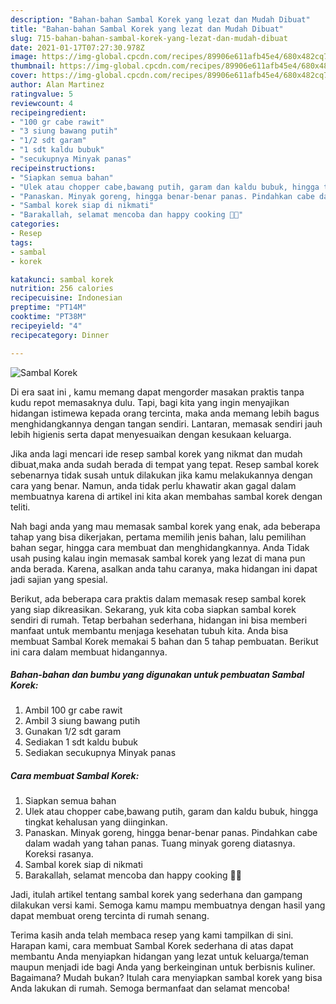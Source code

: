 ```yaml
---
description: "Bahan-bahan Sambal Korek yang lezat dan Mudah Dibuat"
title: "Bahan-bahan Sambal Korek yang lezat dan Mudah Dibuat"
slug: 715-bahan-bahan-sambal-korek-yang-lezat-dan-mudah-dibuat
date: 2021-01-17T07:27:30.978Z
image: https://img-global.cpcdn.com/recipes/89906e611afb45e4/680x482cq70/sambal-korek-foto-resep-utama.jpg
thumbnail: https://img-global.cpcdn.com/recipes/89906e611afb45e4/680x482cq70/sambal-korek-foto-resep-utama.jpg
cover: https://img-global.cpcdn.com/recipes/89906e611afb45e4/680x482cq70/sambal-korek-foto-resep-utama.jpg
author: Alan Martinez
ratingvalue: 5
reviewcount: 4
recipeingredient:
- "100 gr cabe rawit"
- "3 siung bawang putih"
- "1/2 sdt garam"
- "1 sdt kaldu bubuk"
- "secukupnya Minyak panas"
recipeinstructions:
- "Siapkan semua bahan"
- "Ulek atau chopper cabe,bawang putih, garam dan kaldu bubuk, hingga tingkat kehalusan yang diinginkan."
- "Panaskan. Minyak goreng, hingga benar-benar panas. Pindahkan cabe dalam wadah yang tahan panas. Tuang minyak goreng diatasnya. Koreksi rasanya."
- "Sambal korek siap di nikmati"
- "Barakallah, selamat mencoba dan happy cooking 🤗😘"
categories:
- Resep
tags:
- sambal
- korek

katakunci: sambal korek 
nutrition: 256 calories
recipecuisine: Indonesian
preptime: "PT14M"
cooktime: "PT38M"
recipeyield: "4"
recipecategory: Dinner

---
```



![Sambal Korek](https://img-global.cpcdn.com/recipes/89906e611afb45e4/680x482cq70/sambal-korek-foto-resep-utama.jpg)

Di era  saat ini , kamu memang dapat mengorder masakan praktis tanpa kudu repot memasaknya dulu. Tapi, bagi kita yang ingin menyajikan hidangan istimewa kepada orang tercinta, maka anda memang lebih bagus menghidangkannya dengan tangan sendiri. Lantaran, memasak sendiri jauh lebih higienis serta dapat menyesuaikan dengan kesukaan keluarga.

Jika anda lagi mencari ide resep sambal korek yang nikmat dan mudah dibuat,maka anda sudah berada di tempat yang tepat. Resep sambal korek  sebenarnya tidak susah untuk dilakukan jika kamu melakukannya dengan cara yang benar. Namun, anda tidak perlu khawatir akan gagal dalam membuatnya 
karena di artikel ini kita akan membahas sambal korek dengan teliti.  



Nah bagi anda yang mau memasak sambal korek yang enak, ada beberapa tahap yang bisa dikerjakan, pertama memilih jenis bahan, lalu pemilihan bahan segar, hingga cara membuat dan menghidangkannya. Anda Tidak usah pusing kalau ingin memasak sambal korek yang lezat di mana pun anda berada. Karena, asalkan anda  tahu caranya, maka hidangan ini dapat jadi sajian yang spesial.

Berikut, ada beberapa cara praktis  dalam memasak resep sambal korek yang siap dikreasikan. Sekarang, yuk kita coba siapkan sambal korek sendiri di rumah. Tetap berbahan sederhana, hidangan ini bisa memberi manfaat untuk membantu menjaga kesehatan tubuh kita. Anda bisa membuat Sambal Korek memakai 5 bahan dan 5 tahap pembuatan. Berikut ini cara dalam membuat hidangannya.

<!--inarticleads1-->

##### Bahan-bahan dan bumbu yang digunakan untuk pembuatan Sambal Korek:

1. Ambil 100 gr cabe rawit
1. Ambil 3 siung bawang putih
1. Gunakan 1/2 sdt garam
1. Sediakan 1 sdt kaldu bubuk
1. Sediakan secukupnya Minyak panas




<!--inarticleads2-->

##### Cara membuat Sambal Korek:

1. Siapkan semua bahan
1. Ulek atau chopper cabe,bawang putih, garam dan kaldu bubuk, hingga tingkat kehalusan yang diinginkan.
1. Panaskan. Minyak goreng, hingga benar-benar panas. Pindahkan cabe dalam wadah yang tahan panas. Tuang minyak goreng diatasnya. Koreksi rasanya.
1. Sambal korek siap di nikmati
1. Barakallah, selamat mencoba dan happy cooking 🤗😘




Jadi, itulah artikel tentang  sambal korek  yang sederhana dan gampang dilakukan versi kami. Semoga kamu mampu membuatnya dengan hasil yang dapat membuat oreng tercinta di rumah senang. 

Terima kasih anda telah membaca resep yang kami tampilkan di sini. Harapan kami, cara membuat  Sambal Korek sederhana di atas dapat membantu Anda menyiapkan hidangan yang lezat untuk keluarga/teman maupun menjadi ide bagi Anda yang berkeinginan untuk berbisnis kuliner. Bagaimana? Mudah bukan? Itulah cara menyiapkan sambal korek yang bisa Anda lakukan di rumah. Semoga bermanfaat dan selamat mencoba!

